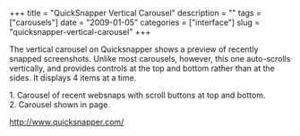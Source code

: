 +++
title = "QuickSnapper Vertical Carousel"
description = ""
tags = ["carousels"]
date = "2009-01-05"
categories = ["interface"]
slug = "quicksnapper-vertical-carousel"
+++


<p>The vertical carousel on Quicksnapper shows a preview of recently snapped screenshots. Unlike most carousels, however, this one auto-scrolls vertically, and provides controls at the top and bottom rather than at the sides. It displays 4 items at a time.</p>
<div id="screens-full" class="clear"><div class="caption">1. Carousel of recent websnaps with scroll buttons at top and bottom.</div><div class="fullimg clear"><a href="http://media.konigi.com/interface/quicksnapper-vertical-carousel-1.png" class="group" rel="group" title="1. Carousel of recent websnaps with scroll buttons at top and bottom."><img src="http://media.konigi.com/interface/quicksnapper-vertical-carousel-1.png" alt="" class="img-responsive"></a></div></div><div id="screens-full" class="clear"><div class="caption">2. Carousel shown in page.</div><div class="fullimg clear"><a href="http://media.konigi.com/interface/quicksnapper-vertical-carousel-2.png" class="group" rel="group" title="2. Carousel shown in page."><img src="http://media.konigi.com/interface/quicksnapper-vertical-carousel-2.png" alt="" class="img-responsive"></a></div></div>        
<p><a href="http://www.quicksnapper.com/">http://www.quicksnapper.com/</a></p>

